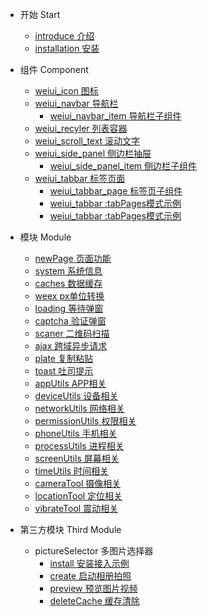 - 开始 Start
    - [introduce 介绍](start/introduce)
    - [installation 安装](start/installation)
    
- 组件 Component
    - [weiui_icon 图标](component/weiui_icon)
    - [weiui_navbar 导航栏](component/weiui_navbar)
        - [weiui_navbar_item 导航栏子组件](component/weiui_navbar_item)
    - [weiui_recyler 列表容器](component/weiui_recyler)
    - [weiui_scroll_text 滚动文字](component/weiui_scroll_text)
    - [weiui_side_panel 侧边栏抽屉](component/weiui_side_panel)
        - [weiui_side_panel_item 侧边栏子组件](component/weiui_side_panel_item)
    - [weiui_tabbar 标签页面](component/weiui_tabbar)
        - [weiui_tabbar_page 标签页子组件](component/weiui_tabbar_page)
        - [weiui_tabbar :tabPages模式示例](component/weiui_tabbar2)
        - [weiui_tabbar :tabPages模式示例](component/weiui_tabbar3)
    
- 模块 Module
    - [newPage 页面功能](module/newPage)
    - [system 系统信息](module/system)
    - [caches 数据缓存](module/caches)
    - [weex px单位转换](module/weexpx)
    - [loading 等待弹窗](module/loading)
    - [captcha 验证弹窗](module/captcha)
    - [scaner 二维码扫描](module/scaner)
    - [ajax 跨域异步请求](module/ajax)
    - [plate 复制粘贴](module/plate)
    - [toast 吐司提示](module/toast)
    - [appUtils APP相关](module/appUtils)
    - [deviceUtils 设备相关](module/deviceUtils)
    - [networkUtils 网络相关](module/networkUtils)
    - [permissionUtils 权限相关](module/permissionUtils)
    - [phoneUtils 手机相关](module/phoneUtils)
    - [processUtils 进程相关](module/processUtils)
    - [screenUtils 屏幕相关](module/screenUtils)
    - [timeUtils 时间相关](module/timeUtils)
    - [cameraTool 摄像相关](module/cameraTool)
    - [locationTool 定位相关](module/locationTool)
    - [vibrateTool 震动相关](module/vibrateTool)

- 第三方模块 Third Module
    - pictureSelector 多图片选择器
        - [install 安装接入示例](module/third/pictureSelector/install)
        - [create 启动相册拍照](module/third/pictureSelector/create)
        - [preview 预览图片视频](module/third/pictureSelector/preview)
        - [deleteCache 缓存清除](module/third/pictureSelector/deleteCache)